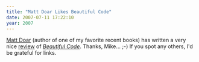 ```yaml
---
title: "Matt Doar Likes Beautiful Code"
date: 2007-07-11 17:22:10
year: 2007
---
```

<a href="http://toolsmiths.blogspot.com">Matt Doar</a> (author of one of my favorite recent books) has written a very nice <a href="http://toolsmiths.blogspot.com/2007/07/review-beautiful-code.html">review</a> of <a href="http://www.oreilly.com/catalog/9780596510046/"><em>Beautiful Code</em></a>.  Thanks, Mike… ;-)  If you spot any others, I'd be grateful for links.
